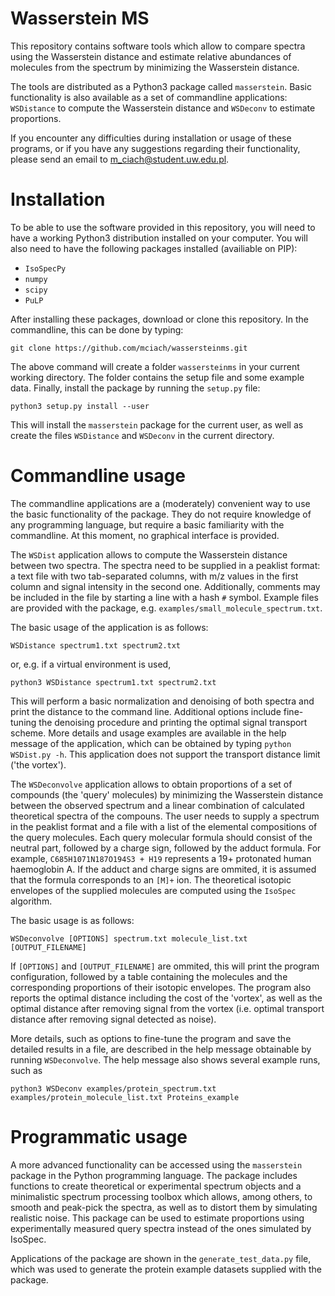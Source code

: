 # Wasserstein MS
This repository contains software tools which allow to compare spectra using the Wasserstein distance and estimate relative abundances of molecules from the spectrum by minimizing the Wasserstein distance. 

The tools are distributed as a Python3 package called `masserstein`. Basic functionality is also available as a set of commandline applications: `WSDistance` to compute the Wasserstein distance and `WSDeconv` to estimate proportions.

If you encounter any difficulties during installation or usage of these programs, or if you have any suggestions regarding their functionality, please send an email to m_ciach@student.uw.edu.pl. 

# Installation

To be able to use the software provided in this repository, you will need to have a working Python3 distribution installed on your computer. You will also need to have the following packages installed (availiable on PIP):

* `IsoSpecPy`
* `numpy`
* `scipy`
* `PuLP`

After installing these packages, download or clone this repository. In the commandline, this can be done by typing:

```
git clone https://github.com/mciach/wassersteinms.git
```

The above command will create a folder `wassersteinms` in your current working directory. The folder contains the setup file and some example data. Finally, install the package by running the `setup.py` file:

```
python3 setup.py install --user
```

This will install the `masserstein` package for the current user, as well as create the files `WSDistance` and `WSDeconv` in the current directory.


# Commandline usage

The commandline applications are a (moderately) convenient way to use the basic functionality of the package. They do not require knowledge of any programming language, but require a basic familiarity with the commandline. At this moment, no graphical interface is provided.

The `WSDist` application allows to compute the Wasserstein distance between two spectra. The spectra need to be supplied in a peaklist format: a text file with two tab-separated columns, with m/z values in the first column and signal intensity in the second one. Additionally, comments may be included in the file by starting a line with a hash `#` symbol. Example files are provided with the package, e.g. `examples/small_molecule_spectrum.txt`. 

The basic usage of the application is as follows:

```
WSDistance spectrum1.txt spectrum2.txt
```

or, e.g. if a virtual environment is used,

```
python3 WSDistance spectrum1.txt spectrum2.txt
```

This will perform a basic normalization and denoising of both spectra and print the distance to the command line. Additional options include fine-tuning the denoising procedure and printing the optimal signal transport scheme. More details and usage examples are available in the help message of the application, which can be obtained by typing `python WSDist.py -h`. This application does not support the transport distance limit ('the vortex'). 

The `WSDeconvolve` application allows to obtain proportions of a set of compounds (the 'query' molecules) by minimizing the Wasserstein distance between the observed spectrum and a linear combination of calculated theoretical spectra of the compouns. The user needs to supply a spectrum in the peaklist format and a file with a list of the elemental compositions of the query molecules. Each query molecular formula should consist of the neutral part, followed by a charge sign, followed by the adduct formula. For example, `C685H1071N187O194S3 + H19` represents a 19+ protonated human haemoglobin A.  If the adduct and charge signs are ommited, it is assumed that the formula corresponds to an `[M]+` ion. The theoretical isotopic envelopes of the supplied molecules are computed using the `IsoSpec` algorithm. 

The basic usage is as follows:

```
WSDeconvolve [OPTIONS] spectrum.txt molecule_list.txt [OUTPUT_FILENAME]
```

If `[OPTIONS]` and `[OUTPUT_FILENAME]` are ommited, this will print the program configuration, followed by a table containing the molecules and the corresponding proportions of their isotopic envelopes. The program also reports the optimal distance including the cost of the 'vortex', as well as the optimal distance after removing signal from the vortex (i.e. optimal transport distance after removing signal detected as noise).

More details, such as options to fine-tune the program and save the detailed results in a file, are described in the help message obtainable by running  `WSDeconvolve`. The help message also shows several example runs, such as

```
python3 WSDeconv examples/protein_spectrum.txt examples/protein_molecule_list.txt Proteins_example
``` 

# Programmatic usage

A more advanced functionality can be accessed using the `masserstein` package in the Python programming language. The package includes functions to create theoretical or experimental spectrum objects and a minimalistic spectrum processing toolbox which allows, among others, to smooth and peak-pick the spectra, as well as to distort them by simulating realistic noise. This package can be used to estimate proportions using experimentally measured query spectra instead of the ones simulated by IsoSpec.

Applications of the package are shown in the `generate_test_data.py` file, which was used to generate the protein example datasets supplied with the package.


